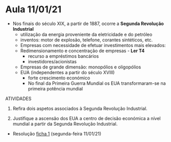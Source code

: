 # Aula 11/01/21

   - Nos finais do século XIX, a partir de 1887, ocorre a **Segunda Revolução Industrial**
       - utilização da energia proveniente da eletricidade e do petróleo 
	   - inventos: motor de explosão, telefone, corantes sintéticos, etc.
	   - Empresas com necessidade de efetuar investimentos mais elevados:
	   - Redimensionamento e concentração de empresas - **Ler T4**
	        - recurso a empréstimos bancários
            - investidores/acionistas
	   - Empresas de grande dimensão: monopólios e oligopólios
	   - EUA (independentes a partir do século XVIII)
            - forte crescimento económico
            - No final da Primeira Guerra Mundial os EUA transformaram-se na primeira potência mundial

ATIVIDADES

1. Refira dois aspetos associados à Segunda Revolução Industrial.
<!-- Referir, por exemplo, a utilização da energia proveniente da eletricidade e do petróleo e o redimensionamento das empresas. -->

2. Justifique a ascensão dos EUA a centro de decisão económica a nível mundial a partir da Segunda Revolução Industrial.
<!-- Os EUA, durante o século XIX, registaram um forte crescimento   económico, transformando-se numa grande potência económica e concorrendo nos mercados internacionais com os países europeus. A Primeira Guerra Mundial (1914-1918) abalou fortemente a Europa e beneficiou os EUA, pois permitiu-lhes expandirem a sua capacidade produtiva como fornecedores dos países beligerantes durante a guerra e   como   fornecedores   de   equipamento para   a   recuperação   económica   no   pós-guerra. No seu final, os EUA transformaram-se na primeira potência mundial. -->


- Resolução [ficha 1](https://github.com/miguelpalhoto/12F_Econ_C/blob/main/Fichas/F2.pdf) (segunda-feira 11/01/21) 


